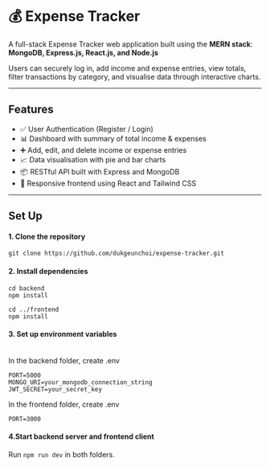 # 💰 Expense Tracker

A full-stack Expense Tracker web application built using the **MERN stack**:  
**MongoDB, Express.js, React.js, and Node.js**

Users can securely log in, add income and expense entries, view totals, filter transactions by category, and visualise data through interactive charts.

---

## Features

- ✅ User Authentication (Register / Login)
- 📊 Dashboard with summary of total income & expenses
- ➕ Add, edit, and delete income or expense entries
- 📈 Data visualisation with pie and bar charts
- 📦 RESTful API built with Express and MongoDB
- 🎨 Responsive frontend using React and Tailwind CSS

---

## Set Up

#### 1. Clone the repository<br>
```
git clone https://github.com/dukgeunchoi/expense-tracker.git
```

#### 2. Install dependencies
```
cd backend
npm install
```

```
cd ../frontend
npm install
```

#### 3. Set up environment variables<br><br>
In the backend folder, create .env
```
PORT=5000
MONGO_URI=your_mongodb_connection_string
JWT_SECRET=your_secret_key
```
In the frontend folder, create .env
```
PORT=3000
```

#### 4.Start backend server and frontend client
Run
```npm run dev``` 
in both folders.
